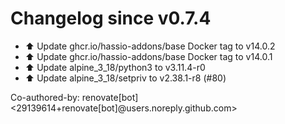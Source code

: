 # Changelog since v0.7.4
- ⬆️ Update ghcr.io/hassio-addons/base Docker tag to v14.0.2 
- ⬆️ Update ghcr.io/hassio-addons/base Docker tag to v14.0.1 
- ⬆️ Update alpine_3_18/python3 to v3.11.4-r0 
- ⬆️ Update alpine_3_18/setpriv to v2.38.1-r8 (#80)

Co-authored-by: renovate[bot] <29139614+renovate[bot]@users.noreply.github.com> 
